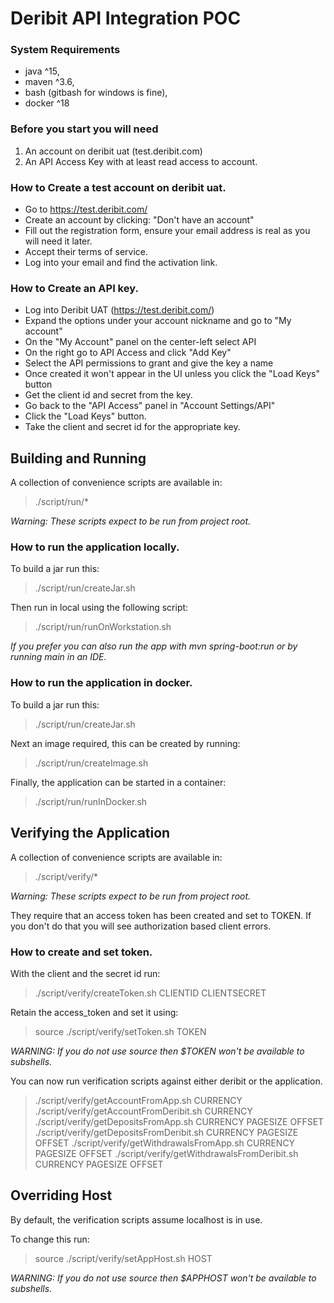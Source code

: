 # Deribit API Integration POC
### System Requirements
* java ^15,
* maven ^3.6,
* bash (gitbash for windows is fine),
* docker ^18

### Before you start you will need
1. An account on deribit uat (test.deribit.com)
2. An API Access Key with at least read access to account.

### How to Create a test account on deribit uat.
* Go to https://test.deribit.com/
* Create an account by clicking: "Don't have an account"
* Fill out the registration form, ensure your email address is real as you will need it later.
* Accept their terms of service.
* Log into your email and find the activation link.

### How to Create an API key.
* Log into Deribit UAT (https://test.deribit.com/)
* Expand the options under your account nickname and go to "My account"
* On the "My Account" panel on the center-left select API
* On the right go to API Access and click "Add Key"
* Select the API permissions to grant and give the key a name
* Once created it won't appear in the UI unless you click the "Load Keys" button
* Get the client id and secret from the key.
* Go back to the "API Access" panel in "Account Settings/API"
* Click the "Load Keys" button.
* Take the client and secret id for the appropriate key.

## Building and Running
A collection of convenience scripts are available in:
> ./script/run/*

_Warning: These scripts expect to be run from project root._

### How to run the application locally.
To build a jar run this:
> ./script/run/createJar.sh

Then run in local using the following script:
> ./script/run/runOnWorkstation.sh

_If you prefer you can also run the app with mvn spring-boot:run or by running main in an IDE._ 

### How to run the application in docker.
To build a jar run this:
> ./script/run/createJar.sh

Next an image required, this can be created by running:
> ./script/run/createImage.sh

Finally, the application can be started in a container:
> ./script/run/runInDocker.sh

## Verifying the Application
A collection of convenience scripts are available in:
> ./script/verify/*

_Warning: These scripts expect to be run from project root._

They require that an access token has been created and set to TOKEN.
If you don't do that you will see authorization based client errors.

### How to create and set token.
With the client and the secret id run:
> ./script/verify/createToken.sh CLIENTID CLIENTSECRET

Retain the access_token and set it using:
> source ./script/verify/setToken.sh TOKEN

_WARNING: If you do not use source then $TOKEN won't be available to subshells._

You can now run verification scripts against either deribit or the application.
> ./script/verify/getAccountFromApp.sh CURRENCY
> ./script/verify/getAccountFromDeribit.sh CURRENCY
> ./script/verify/getDepositsFromApp.sh CURRENCY PAGESIZE OFFSET
> ./script/verify/getDepositsFromDeribit.sh CURRENCY PAGESIZE OFFSET
> ./script/verify/getWithdrawalsFromApp.sh CURRENCY PAGESIZE OFFSET
> ./script/verify/getWithdrawalsFromDeribit.sh CURRENCY PAGESIZE OFFSET 

## Overriding Host
By default, the verification scripts assume localhost is in use.

To change this run:
> source ./script/verify/setAppHost.sh HOST

_WARNING: If you do not use source then $APPHOST won't be available to subshells._